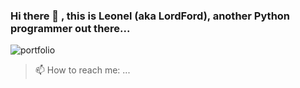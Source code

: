 ### Hi there 👋 , this is Leonel (aka LordFord), another Python programmer out there...

![portfolio](https://cr-ss-service.azurewebsites.net/api/ScreenShot?widget=education&username=leonel-lordford&education-section-title=Education&grid=true&style=--item-spacing:1.5em;--item-padding:10px;--grid-columns:2)

> 📫 How to reach me: ...

<!--
**leonel-lordford/leonel-lordford** is a ✨ _special_ ✨ repository because its `README.md` (this file) appears on your GitHub profile.

Here are some ideas to get you started:

- 🔭 I’m currently working on ...
- 🌱 I’m currently learning ...
- 👯 I’m looking to collaborate on ...
- 🤔 I’m looking for help with ...
- 💬 Ask me about ...
- 📫 How to reach me: ...
- 😄 Pronouns: ...
- ⚡ Fun fact: ...
-->
  
